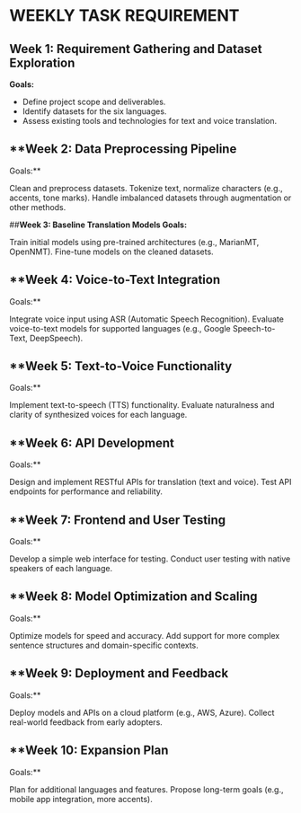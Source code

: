 # WEEKLY TASK REQUIREMENT

## **Week 1: Requirement Gathering and Dataset Exploration**
**Goals:**

- Define project scope and deliverables.
- Identify datasets for the six languages.
- Assess existing tools and technologies for text and voice translation.

## **Week 2: Data Preprocessing Pipeline
Goals:**

Clean and preprocess datasets.
Tokenize text, normalize characters (e.g., accents, tone marks).
Handle imbalanced datasets through augmentation or other methods.

##**Week 3: Baseline Translation Models
Goals:**

Train initial models using pre-trained architectures (e.g., MarianMT, OpenNMT).
Fine-tune models on the cleaned datasets.

## **Week 4: Voice-to-Text Integration
Goals:**

Integrate voice input using ASR (Automatic Speech Recognition).
Evaluate voice-to-text models for supported languages (e.g., Google Speech-to-Text, DeepSpeech).

## **Week 5: Text-to-Voice Functionality
Goals:**

Implement text-to-speech (TTS) functionality.
Evaluate naturalness and clarity of synthesized voices for each language.

## **Week 6: API Development
Goals:**

Design and implement RESTful APIs for translation (text and voice).
Test API endpoints for performance and reliability.

## **Week 7: Frontend and User Testing
Goals:**

Develop a simple web interface for testing.
Conduct user testing with native speakers of each language.

## **Week 8: Model Optimization and Scaling
Goals:**

Optimize models for speed and accuracy.
Add support for more complex sentence structures and domain-specific contexts.

## **Week 9: Deployment and Feedback
Goals:**

Deploy models and APIs on a cloud platform (e.g., AWS, Azure).
Collect real-world feedback from early adopters.

## **Week 10: Expansion Plan
Goals:**

Plan for additional languages and features.
Propose long-term goals (e.g., mobile app integration, more accents).




